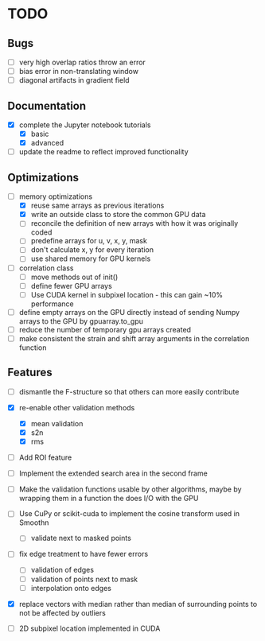 # TODO

## Bugs
- [ ] very high overlap ratios throw an error
- [ ] bias error in non-translating window
- [ ] diagonal artifacts in gradient field

## Documentation
- [x] complete the Jupyter notebook tutorials
   - [x] basic
   - [x] advanced
- [ ] update the readme to reflect improved functionality

## Optimizations
- [ ] memory optimizations
  - [x] reuse same arrays as previous iterations
  - [x] write an outside class to store the common GPU data
  - [ ] reconcile the definition of new arrays with how it was originally coded
  - [ ] predefine arrays for u, v, x, y, mask
  - [ ] don't calculate x, y for every iteration
  - [ ] use shared memory for GPU kernels

- [ ] correlation class
  - [ ] move methods out of init()
  - [ ] define fewer GPU arrays
  - [ ] Use CUDA kernel in subpixel location - this can gain ~10% performance

- [ ] define empty arrays on the GPU directly instead of sending Numpy arrays to the GPU by gpuarray.to_gpu
- [ ] reduce the number of temporary gpu arrays created
- [ ] make consistent the strain and shift array arguments in the correlation function

## Features
- [ ] dismantle the F-structure so that others can more easily contribute
- [x] re-enable other validation methods
  - [x] mean validation
  - [x] s2n
  - [x] rms
- [ ] Add ROI feature
- [ ] Implement the extended search area in the second frame
- [ ] Make the validation functions usable by other algorithms, maybe by wrapping them in a function the does I/O with the GPU
- [ ] Use CuPy or scikit-cuda to implement the cosine transform used in Smoothn
  - [ ] validate next to masked points

- [ ] fix edge treatment to have fewer errors
  - [ ] validation of edges
  - [ ] validation of points next to mask
  - [ ] interpolation onto edges
  
- [x] replace vectors with median rather than median of surrounding points to not be affected by outliers
  
- [ ] 2D subpixel location implemented in CUDA
